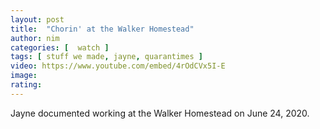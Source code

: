 ```yaml
---
layout: post
title:  "Chorin' at the Walker Homestead"
author: nim
categories: [  watch ]
tags: [ stuff we made, jayne, quarantimes ]
video: https://www.youtube.com/embed/4rOdCVx5I-E 
image: 
rating: 
---
```


Jayne documented working at the Walker Homestead on June 24, 2020.